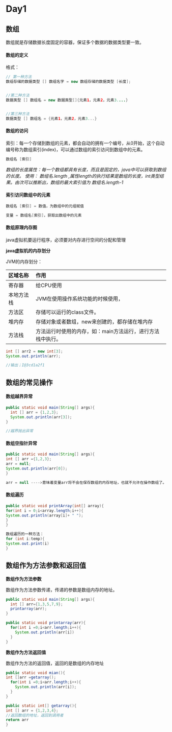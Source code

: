 # Day1

## 数组

数组就是存储数据长度固定的容器，保证多个数据的数据类型要一致。

#### 数组的定义

格式：

```java
// 第一种方法
数组存储的数据类型 [] 数组名字 = new 数组存储的数据类型 [长度];


//第二种方法
数据类型 [] 数组名 = new 数据类型[]{元素1，元素2，元素3....} 


//第三种方法
数据类型 [] 数组名 = {元素1，元素2，元素3...}
```

#### 数组的访问

索引：每一个存储到数组的元素，都会自动的拥有一个编号，从0开始，这个自动编号称为数组索引\(index\)，可以通过数组的索引访问到数组中的元素。

```java
数组名 [索引]
```

_数组的长度属性：每一个数组都具有长度，而且是固定的，java中可以获取到数组的长度。 使用： 数组名.length ,属性length的执行结果是数组的长度，int类型结果。由次可以推断出，数组的最大索引值为 数组名.length-1_

#### 索引访问数组中的元素

```java
数组名 [索引] = 数值，为数组中的元组赋值

变量 = 数组名[索引]，获取出数组中的元素
```

#### 数组原理内存图

java虚拟机要运行程序，必须要对内存进行空间的分配和管理

**java虚拟机的内存划分**

JVM的内存划分：

| 区域名称 | 作用 |
| :--- | :--- |
| 寄存器 | 给CPU使用 |
| 本地方法栈 | JVM在使用操作系统功能的时候使用， |
| 方法区 | 存储可以运行的class文件。 |
| 堆内存 | 存储对象或者数组，new来创建的，都存储在堆内存 |
| 方法栈 | 方法运行时使用的内存，如：main方法运行，进行方法栈中执行。 |

```java
int [] arr2 = new int[3];
System.out.println(arr);

//输出；I@3cd1a2f1
```

## 数组的常见操作

#### 数组越界异常

```java
public static void main(String[] args){
  int [] arr = {1,2,3};
  System.out.println(arr[3]);
}

//越界抛出异常
```

#### 数组空指针异常

```java
public static void main(String[] args){
int [] arr ={1,2,3};
arr = null;
System.out.println(arr[0]);
}

arr = null ---->意味着变量arr将不会在保存数组的内存地址，也就不允许在操作数组了。
```

#### 数组遍历

```java
public static void printArray(int[] array){
for(int i = 0;i<array.length;i++){
System.out.println(array[i]+ " ");
}
}
```

```java
数组遍历的一种方法：
for (int i:temp){
System.out.print(i)
}

```

## 数组作为方法参数和返回值

**数组作为方法参数**

数组作为方法参数传递，传递的参数是数组内存的地址。

```java
public static void main(String[] args){
  int [] arr={1,3,5,7,9};
  printarray(arr);
}

public static void printarray(arr){
  for(int i =0;i<arr.length;i++){
    System.out.println(arr[i])
  }
}
```

**数组作为方法返回值**

数组作为方法的返回值，返回的是数组的内存地址

```java
public static void mian(){
int []arr =getarray();
  for(int i =0;i<arr.length;i++){
    System.out.println(arr[i]);
  }
}

public static int[] getarray(){
int [] arr = {1,2,3,4};
//返回数组的地址，返回到调用者
return arr
}
```



